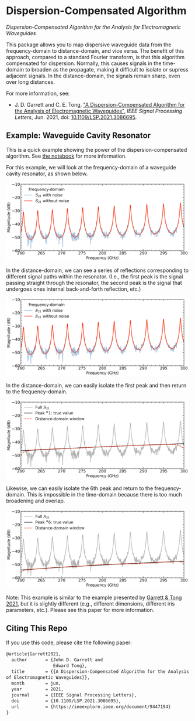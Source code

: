 Dispersion-Compensated Algorithm
================================

*Dispersion-Compensated Algorithm for the Analysis for Electromagnetic Waveguides*

This package allows you to map dispersive waveguide data from the frequency-domain to distance-domain, and vice versa. The benefit of this approach, compared to a standard Fourier transform, is that this algorithm compensated for dispersion. Normally, this causes signals in the time-domain to broaden as the propagate, making it difficult to isolate or supress adjacent signals. In the distance-domain, the signals remain sharp, even over long distances.

For more information, see: 

   - J. D. Garrett and C. E. Tong, ["A Dispersion-Compensated Algorithm for the Analysis of Electromagnetic Waveguides",](https://ieeexplore.ieee.org/document/9447194) *IEEE Signal Processing Letters*, Jun. 2021, doi: [10.1109/LSP.2021.3086695](https://doi.org/10.1109/LSP.2021.3086695).

Example: Waveguide Cavity Resonator
-----------------------------------

This is a quick example showing the power of the dispersion-compensated algorithm. See [the notebook](https://github.com/garrettj403/DispersionTransform/blob/main/examples/example-waveguide-cavity.ipynb) for more information.

For this example, we will look at the frequency-domain of a waveguide cavity resonator, as shown below.

<img src="https://github.com/garrettj403/DispersionTransform/raw/master/examples/results/cavity-freq-domain.jpg" width="500">

In the distance-domain, we can see a series of reflections corresponding to different signal paths within the resonator. (I.e., the first peak is the signal passing straight through the resonator, the second peak is the signal that undergoes ones internal back-and-forth reflection, etc.)

<img src="https://github.com/garrettj403/DispersionTransform/raw/master/examples/results/cavity-distance-domain.jpg" width="500">

In the distance-domain, we can easily isolate the first peak and then return to the frequency-domain.

<img src="https://github.com/garrettj403/DispersionTransform/raw/master/examples/results/cavity-peak1.jpg" width="500">

Likewise, we can easily isolate the 6th peak and return to the frequency-domain. This is impossible in the time-domain because there is too much broadening and overlap.

<img src="https://github.com/garrettj403/DispersionTransform/raw/master/examples/results/cavity-peak6.jpg" width="500">

Note: This example is similar to the example presented by [Garrett & Tong 2021](https://ieeexplore.ieee.org/document/9447194), but it is slightly different (e.g., different dimensions, different iris parameters, etc.). Please see this paper for more information.

Citing This Repo
----------------

If you use this code, please cite the following paper:

    @article{Garrett2021,
      author       = {John D. Garrett and
                      Edward Tong},
      title        = {{A Dispersion-Compensated Algorithm for the Analysis of Electromagnetic Waveguides}},
      month        = jun,
      year         = 2021,
      journal      = {IEEE Signal Processing Letters},
      doi          = {10.1109/LSP.2021.3086695},
      url          = {https://ieeexplore.ieee.org/document/9447194}
    }

